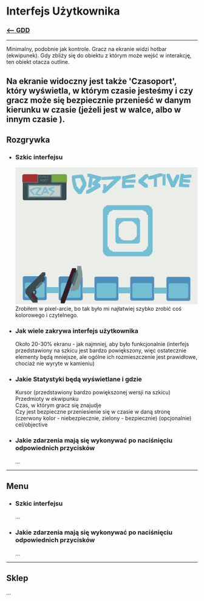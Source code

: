 # Interfejs Użytkownika
### [<-- GDD](/GDD/GDD.md)

---
Minimalny, podobnie jak kontrole.
Gracz na ekranie widzi hotbar (ekwipunek).
Gdy zbliży się do obiektu z którym może wejść w interakcję, ten obiekt otacza outline.

Na ekranie widoczny jest także 'Czasoport', który wyświetla, w którym czasie jesteśmy i czy gracz może się bezpiecznie przenieść w danym kierunku w czasie (jeżeli jest w walce, albo w innym czasie ).  
---

## Rozgrywka
- ### Szkic interfejsu
  ![...](../assets/szkice/ui/czasoport_ui_bg.png)
  Zrobiłem w pixel-arcie, bo tak było mi najłatwiej szybko zrobić coś kolorowego i czytelnego.
- ### Jak wiele zakrywa interfejs użytkownika
  Około 20-30% ekranu - jak najmniej, aby było funkcjonalnie (interfejs przedstawiony na szkicu jest bardzo powiększony, więc ostatecznie elementy będą mniejsze, ale ogólne ich rozmieszczenie jest prawidłowe, chociaż nie wyryte w kamieniu)
- ### Jakie Statystyki będą wyświetlane i gdzie
  Kursor (przedstawiony  bardzo powiększonej wersji na szkicu)
  Przedmioty w ekwipunku  
  Czas, w którym gracz się znajudje  
  Czy jest bezpieczne przeniesienie się w czasie w daną stronę (czerwony kolor - niebezpiecznie, zielony - bezpiecznie)
  (opcjonalnie) cel/objective
- ### Jakie zdarzenia mają się wykonywać po naciśnięciu odpowiednich przycisków
  ...

---

## Menu

- ### Szkic interfejsu
  ...
- ### Jakie zdarzenia mają się wykonywać po naciśnięciu odpowiednich przycisków
  ...

---

## Sklep

...